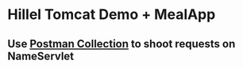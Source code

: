# Hillel Tomcat Demo + MealApp 

## Use [Postman Collection](./Servlets.postman_collection.json) to shoot requests on NameServlet
